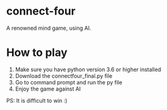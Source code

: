 # connect-four
A renowned mind game, using AI.

# How to play
1. Make sure you have python version 3.6 or higher installed
2. Download the connectfour_final.py file
3. Go to command prompt and run the py file
4. Enjoy the game against AI 

PS: It is difficult to win :)
